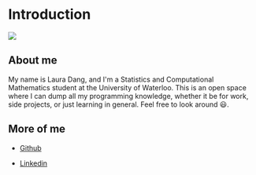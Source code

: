 # Introduction

![](https://media1.tenor.com/images/8aaf0058c4a0377fde8d02587a6be370/tenor.gif?itemid=4440541)

## About me

My name is Laura Dang, and I'm a Statistics and Computational Mathematics student at the University of Waterloo. This is an open space where I can dump all my programming knowledge, whether it be for work, side projects, or just learning in general. Feel free to look around :smiley:.

## More of me

- [Github](https://github.com/lauradang)

- [Linkedin](https://www.linkedin.com/in/laura-dang/)

  